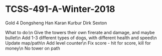 # TCSS-491-A-Winter-2018
Gold 4
Dongsheng Han
Karan Kurbur
Dirk Sexton

What to do:\n
Give the towers their own firerate and damage, and maybe bullet\n
Add 1-3 different types of dogs, with different health and speed\n
Update map/path\n
Add level counter\n
Fix score - hit for score, kill for money\n
No tower on path
